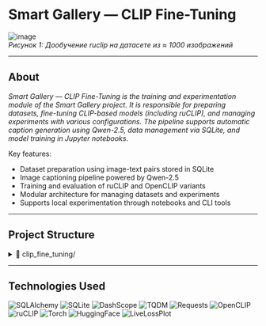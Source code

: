 # Smart Gallery — CLIP Fine-Tuning

![image](https://github.com/user-attachments/assets/fd750ddd-ff3a-4aa8-b590-cd266907baf1)  
*Рисунок 1: Дообучение ruclip на датасете из ≈ 1000 изображений*

___
## About
*Smart Gallery — CLIP Fine-Tuning is the training and experimentation module of the Smart Gallery project. It is responsible for preparing datasets, fine-tuning CLIP-based models (including ruCLIP), and managing experiments with various configurations. The pipeline supports automatic caption generation using Qwen-2.5, data management via SQLite, and model training in Jupyter notebooks.*

Key features:
- Dataset preparation using image-text pairs stored in SQLite  
- Image captioning pipeline powered by Qwen-2.5  
- Training and evaluation of ruCLIP and OpenCLIP variants  
- Modular architecture for managing datasets and experiments  
- Supports local experimentation through notebooks and CLI tools  

___
## Project Structure

<details>
  <summary>📂 clip_fine_tuning/</summary>
  <ul>
    <li>📄 <code>pyproject.toml</code> — Project metadata and build system configuration</li>
    <li>📄 <code>requirements.txt</code> — Python dependencies for fine-tuning and experiments</li>
    <details>
      <summary>📂 dataset/</summary>
      <ul>
        <details>
          <summary>📂 src/</summary>
          <ul>
            <li>📄 <code>database.py</code> — Interface for accessing and querying the SQLite dataset</li>
            <li>📄 <code>models.py</code> — Pydantic/ORM models used for dataset structure</li>
            <li>📄 <code>repository.py</code> — Logic for loading and managing image-text pairs</li>
            <li>📄 <code>ruclip_dataset.py</code> — Dataset wrapper for training with ruCLIP</li>
          </ul>
        </details>
        <li>📄 <code>1. qwen25_test.ipynb</code> — Notebook for verifying Qwen-2.5 API keys</li>
        <li>📄 <code>2. clip993.ipynb</code> — Captioning images with Qwen-2.5 for ruCLIP dataset</li>
        <li>📄 <code>clip.db</code> — SQLite database with image-text pairs</li>
        <li>📄 <code>qwen_api_keys.json</code> — API keys for Qwen model access</li>
      </ul>
    </details>
    <details>
      <summary>📂 models/</summary>
      <ul>
        <details>
          <summary>📂 fine-tuning/</summary>
          <ul>
            <li>📄 <code>1. ruclip_clip993.ipynb</code> — Notebook for training ruCLIP on custom dataset</li>
          </ul>
        </details>
        <li>📄 <code>1. open_clip.ipynb</code> — Experiment with OpenCLIP model</li>
        <li>📄 <code>2. ruclip.ipynb</code> — Loading and using ruCLIP</li>
        <li>📄 <code>3. ruclip_tiny.ipynb</code> — Experiment with ruCLIP tiny version</li>
        <li>📄 <code>4. ruclip_clip993.ipynb</code> — Loading and using ruClip finetuned on clip993</li>
        <li>📄 <code>base_clip.py</code> — Abstract class for CLIP-like models</li>
      </ul>
    </details>
  </ul>
</details>

___
## Technologies Used
![SQLAlchemy](https://img.shields.io/badge/ORM-SQLAlchemy-000000?logo=sqlalchemy) ![SQLite](https://img.shields.io/badge/Database-SQLite-003B57?logo=sqlite) ![DashScope](https://img.shields.io/badge/QwenAPI-DashScope-0064FF) ![TQDM](https://img.shields.io/badge/Progress-TQDM-4CAF50) ![Requests](https://img.shields.io/badge/HTTP-Requests-20232A?logo=python) ![OpenCLIP](https://img.shields.io/badge/Model-OpenCLIP-FF8C00) ![ruCLIP](https://img.shields.io/badge/Model-ruCLIP-orange) ![Torch](https://img.shields.io/badge/Fine--tuning-PyTorch-EE4C2C?logo=pytorch) ![HuggingFace](https://img.shields.io/badge/Hub-HuggingFace-FF4C7B?logo=huggingface) ![LiveLossPlot](https://img.shields.io/badge/Monitoring-LiveLossPlot-44CC11)
